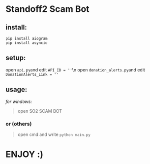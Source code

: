 # Standoff2 Scam Bot
## install:
  ```
  pip install aiogram
  pip install asyncio
  ```
## setup:
open `api.py`and edit `API_ID = ''`\n
open `donation_alerts.py`and edit `DonationAlerts_Link = ''`

## usage:
*for windows:*
> open SO2 SCAM BOT
### or (others)
> open cmd and write `python main.py`

# ENJOY :)

